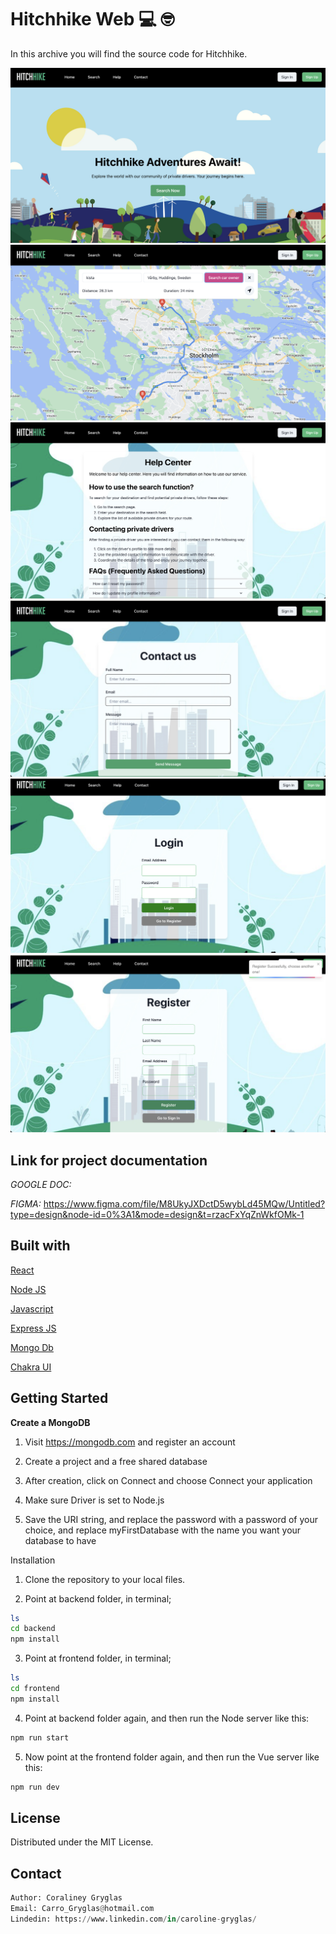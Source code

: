 # Hitchhike Web 💻 🤓 

<p>
In this archive you will find the source code for Hitchhike.</p>
 
 ![alt text](images-readme/image1.png)
 ![alt text](images-readme/image2.png)
 ![alt text](images-readme/image3.png)
 ![alt text](images-readme/image4.png)
 ![alt text](images-readme/image5.png)
 ![alt text](images-readme/image6.png)

## Link for project documentation

*GOOGLE DOC:*

*FIGMA:* 
https://www.figma.com/file/M8UkyJXDctD5wybLd45MQw/Untitled?type=design&node-id=0%3A1&mode=design&t=rzacFxYqZnWkfOMk-1

## Built with

[React](https://react.dev/)

[Node JS](https://nodejs.org/en/)

[Javascript](https://www.w3schools.com/js/)

[Express JS](https://expressjs.com/)


[Mongo Db](https://www.mongodb.com/)

[Chakra UI](https://chakra-ui.com/)

## Getting Started

**Create a MongoDB**

1. Visit https://mongodb.com and register an account

2. Create a project and a free shared database

3. After creation, click on Connect and choose Connect your application

4. Make sure Driver is set to Node.js

5. Save the URI string, and replace the password with a password of your choice, and replace myFirstDatabase with the name you want your database to have


Installation

1. Clone the repository to your local files.

2. Point at backend folder, in terminal;
```bash
ls
cd backend
npm install
```

3. Point at frontend folder, in terminal;
```bash
ls
cd frontend
npm install
```

4. Point at backend folder again, and then run the Node server like this:
```bash
npm run start
```

5. Now point at the frontend folder again, and then run the Vue server like this:
```bash
npm run dev
```

## License

Distributed under the MIT License.

## Contact

```python
Author: Coraliney Gryglas
Email: Carro_Gryglas@hotmail.com
Lindedin: https://www.linkedin.com/in/caroline-gryglas/
```
